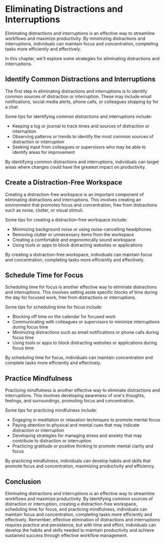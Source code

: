 Eliminating Distractions and Interruptions
================================================================================

Eliminating distractions and interruptions is an effective way to streamline workflows and maximize productivity. By minimizing distractions and interruptions, individuals can maintain focus and concentration, completing tasks more efficiently and effectively.

In this chapter, we'll explore some strategies for eliminating distractions and interruptions.

Identify Common Distractions and Interruptions
----------------------------------------------

The first step in eliminating distractions and interruptions is to identify common sources of distraction or interruption. These may include email notifications, social media alerts, phone calls, or colleagues stopping by for a chat.

Some tips for identifying common distractions and interruptions include:

* Keeping a log or journal to track times and sources of distraction or interruption
* Observing patterns or trends to identify the most common sources of distraction or interruption
* Seeking input from colleagues or supervisors who may be able to identify areas for improvement

By identifying common distractions and interruptions, individuals can target areas where changes could have the greatest impact on productivity.

Create a Distraction-Free Workspace
-----------------------------------

Creating a distraction-free workspace is an important component of eliminating distractions and interruptions. This involves creating an environment that promotes focus and concentration, free from distractions such as noise, clutter, or visual stimuli.

Some tips for creating a distraction-free workspace include:

* Minimizing background noise or using noise-cancelling headphones
* Removing clutter or unnecessary items from the workspace
* Creating a comfortable and ergonomically sound workspace
* Using tools or apps to block distracting websites or applications

By creating a distraction-free workspace, individuals can maintain focus and concentration, completing tasks more efficiently and effectively.

Schedule Time for Focus
-----------------------

Scheduling time for focus is another effective way to eliminate distractions and interruptions. This involves setting aside specific blocks of time during the day for focused work, free from distractions or interruptions.

Some tips for scheduling time for focus include:

* Blocking off time on the calendar for focused work
* Communicating with colleagues or supervisors to minimize interruptions during focus time
* Minimizing distractions such as email notifications or phone calls during focus time
* Using tools or apps to block distracting websites or applications during focus time

By scheduling time for focus, individuals can maintain concentration and complete tasks more efficiently and effectively.

Practice Mindfulness
--------------------

Practicing mindfulness is another effective way to eliminate distractions and interruptions. This involves developing awareness of one's thoughts, feelings, and surroundings, promoting focus and concentration.

Some tips for practicing mindfulness include:

* Engaging in meditation or relaxation techniques to promote mental focus
* Paying attention to physical and mental cues that may indicate distraction or interruption
* Developing strategies for managing stress and anxiety that may contribute to distraction or interruption
* Practicing gratitude or positive thinking to promote mental clarity and focus

By practicing mindfulness, individuals can develop habits and skills that promote focus and concentration, maximizing productivity and efficiency.

Conclusion
----------

Eliminating distractions and interruptions is an effective way to streamline workflows and maximize productivity. By identifying common sources of distraction or interruption, creating a distraction-free workspace, scheduling time for focus, and practicing mindfulness, individuals can maintain focus and concentration, completing tasks more efficiently and effectively. Remember, effective elimination of distractions and interruptions requires practice and persistence, but with time and effort, individuals can develop the habits and skills needed to maintain productivity and achieve sustained success through effective workflow management.
